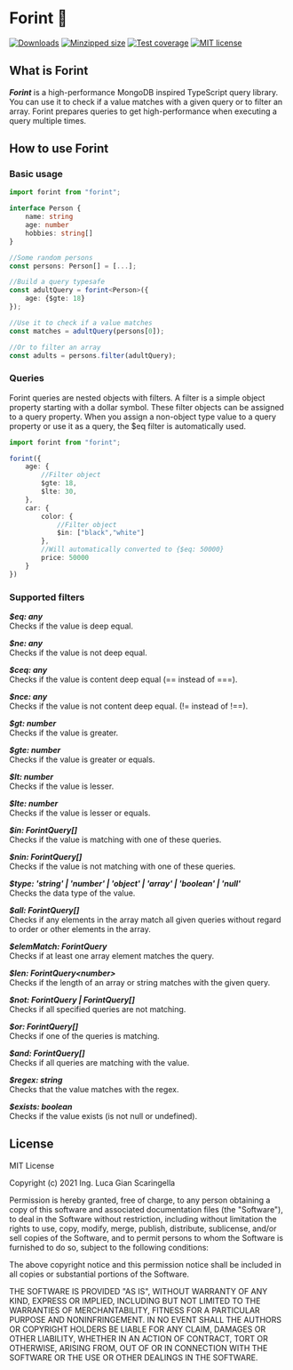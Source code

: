 # Forint 🔎

[![Downloads](https://img.shields.io/npm/dm/forint)](https://www.npmjs.com/package/forint)
[![Minzipped size](https://img.shields.io/bundlephobia/minzip/forint)](https://www.npmjs.com/package/forint)
[![Test coverage](https://img.shields.io/badge/test%20coverage-100%20%25-brightgreen)](https://www.npmjs.com/package/forint)
[![MIT license](https://img.shields.io/badge/License-MIT-blue.svg)](https://lbesson.mit-license.org/)

## What is Forint

***Forint*** is a high-performance MongoDB inspired TypeScript query library.
You can use it to check if a value matches with a given query or to filter an array.
Forint prepares queries to get high-performance when executing a query multiple times. 

## How to use Forint

### Basic usage

```typescript
import forint from "forint";

interface Person {
    name: string
    age: number
    hobbies: string[]
}

//Some random persons
const persons: Person[] = [...];

//Build a query typesafe
const adultQuery = forint<Person>({
    age: {$gte: 18}
});

//Use it to check if a value matches
const matches = adultQuery(persons[0]);

//Or to filter an array
const adults = persons.filter(adultQuery);
```

### Queries

Forint queries are nested objects with filters. 
A filter is a simple object property starting with a dollar symbol. 
These filter objects can be assigned to a query property.
When you assign a non-object type value to a query property or use it 
as a query, the $eq filter is automatically used. 

```typescript
import forint from "forint";

forint({
    age: {
        //Filter object
        $gte: 18,
        $lte: 30,
    },
    car: {
        color: {
            //Filter object
            $in: ["black","white"]
        },
        //Will automatically converted to {$eq: 50000}
        price: 50000
    }
})
```

### Supported filters

***$eq: any***  
Checks if the value is deep equal.

***$ne: any***  
Checks if the value is not deep equal.

***$ceq: any***  
Checks if the value is content deep equal (== instead of ===).

***$nce: any***  
Checks if the value is not content deep equal. (!= instead of !==).

***$gt: number***  
Checks if the value is greater.

***$gte: number***  
Checks if the value is greater or equals.

***$lt: number***  
Checks if the value is lesser.

***$lte: number***  
Checks if the value is lesser or equals.

***$in: ForintQuery[]***  
Checks if the value is matching with one of these queries.

***$nin: ForintQuery[]***  
Checks if the value is not matching with one of these queries.

***$type: 'string' | 'number' | 'object' | 'array' | 'boolean' | 'null'***  
Checks the data type of the value.

***$all: ForintQuery[]***  
Checks if any elements in the array match all given queries 
without regard to order or other elements in the array.

***$elemMatch: ForintQuery***  
Checks if at least one array element matches the query.

***$len: ForintQuery\<number>***  
Checks if the length of an array or string matches with the given query.

***$not: ForintQuery | ForintQuery[]***  
Checks if all specified queries are not matching.

***$or: ForintQuery[]***  
Checks if one of the queries is matching.

***$and: ForintQuery[]***  
Checks if all queries are matching with the value.

***$regex: string***  
Checks that the value matches with the regex.

***$exists: boolean***  
Checks if the value exists (is not null or undefined).

## License

MIT License

Copyright (c) 2021 Ing. Luca Gian Scaringella

Permission is hereby granted, free of charge, to any person obtaining a copy
of this software and associated documentation files (the "Software"), to deal
in the Software without restriction, including without limitation the rights
to use, copy, modify, merge, publish, distribute, sublicense, and/or sell
copies of the Software, and to permit persons to whom the Software is
furnished to do so, subject to the following conditions:

The above copyright notice and this permission notice shall be included in all
copies or substantial portions of the Software.

THE SOFTWARE IS PROVIDED "AS IS", WITHOUT WARRANTY OF ANY KIND, EXPRESS OR
IMPLIED, INCLUDING BUT NOT LIMITED TO THE WARRANTIES OF MERCHANTABILITY,
FITNESS FOR A PARTICULAR PURPOSE AND NONINFRINGEMENT. IN NO EVENT SHALL THE
AUTHORS OR COPYRIGHT HOLDERS BE LIABLE FOR ANY CLAIM, DAMAGES OR OTHER
LIABILITY, WHETHER IN AN ACTION OF CONTRACT, TORT OR OTHERWISE, ARISING FROM,
OUT OF OR IN CONNECTION WITH THE SOFTWARE OR THE USE OR OTHER DEALINGS IN THE
SOFTWARE.
